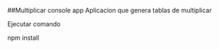 ##Multiplicar console app
Aplicacion que genera tablas de multiplicar

Ejecutar comando

npm install